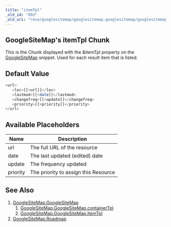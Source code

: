 ```yaml
---
title: "itemTpl"
_old_id: "893"
_old_uri: "revo/googlesitemap/googlesitemap.googlesitemap/googlesitemap.googlesitemap.itemtpl"
---
```


## GoogleSiteMap's itemTpl Chunk

This is the Chunk displayed with the &itemTpl property on the [GoogleSiteMap](extras/googlesitemap/googlesitemap.googlesitemap "GoogleSiteMap.GoogleSiteMap") snippet. Used for each result item that is listed.

## Default Value

 ``` php
<url>
    <loc>[[+url]]</loc>
    <lastmod>[[+date]]</lastmod>
    <changefreq>[[+update]]</changefreq>
    <priority>[[+priority]]</priority>
</url>
```

## Available Placeholders

| Name     | Description                          |
| -------- | ------------------------------------ |
| url      | The full URL of the resource         |
| date     | The last updated (edited) date       |
| update   | The frequency updated                |
| priority | The priority to assign this Resource |

## See Also

1. [GoogleSiteMap.GoogleSiteMap](extras/googlesitemap/googlesitemap.googlesitemap)
     1. [GoogleSiteMap.GoogleSiteMap.containerTpl](extras/googlesitemap/googlesitemap.googlesitemap/googlesitemap.googlesitemap.containertpl)
     2. [GoogleSiteMap.GoogleSiteMap.itemTpl](extras/googlesitemap/googlesitemap.googlesitemap/googlesitemap.googlesitemap.itemtpl)
2. [GoogleSiteMap.Roadmap](extras/googlesitemap/googlesitemap.roadmap)
